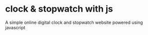 # clock & stopwatch with js
 A simple online digital clock and stopwatch website powered using javascript 
